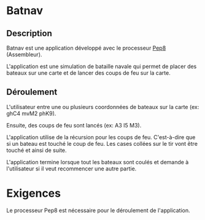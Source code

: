 # Batnav
## Description
Batnav est une application développé avec le processeur [Pep8](http://computersystemsbook.com/4th-edition/pep8/) (Assembleur).

L'application est une simulation de bataille navale qui permet de placer des bateaux sur une carte et de lancer des coups de feu sur la carte. 


## Déroulement
L'utilisateur entre une ou plusieurs coordonnées de bateaux sur la carte (ex: ghC4 mvM2 phK9).


Ensuite, des coups de feu sont lancés (ex: A3 I5 M3).

L'application utilise de la récursion pour les coups de feu. C'est-à-dire que si un bateau est touché le coup de feu. Les cases collées sur le tir vont être touché et ainsi de suite.

L'application termine lorsque tout les bateaux sont coulés et demande à l'utilisateur si il veut recommencer une autre partie.

# Exigences
Le processeur Pep8 est nécessaire pour le déroulement de l'application.

